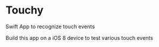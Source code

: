 # Touchy
Swift App to recognize touch events

Build this app on a iOS 8 device to test various touch events
